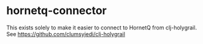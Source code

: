 hornetq-connector
=================

This exists solely to make it easier to connect to HornetQ from clj-holygrail. See https://github.com/clumsyjedi/clj-holygrail
